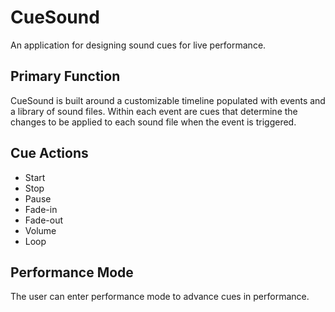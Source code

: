 # CueSound
An application for designing sound cues for live performance. 

## Primary Function
CueSound is built around a customizable timeline populated with events and a library of sound files. Within each event are cues that determine the changes to be applied to each sound file when the event is triggered.

## Cue Actions
- Start
- Stop
- Pause
- Fade-in
- Fade-out
- Volume
- Loop

## Performance Mode
The user can enter performance mode to advance cues in performance.